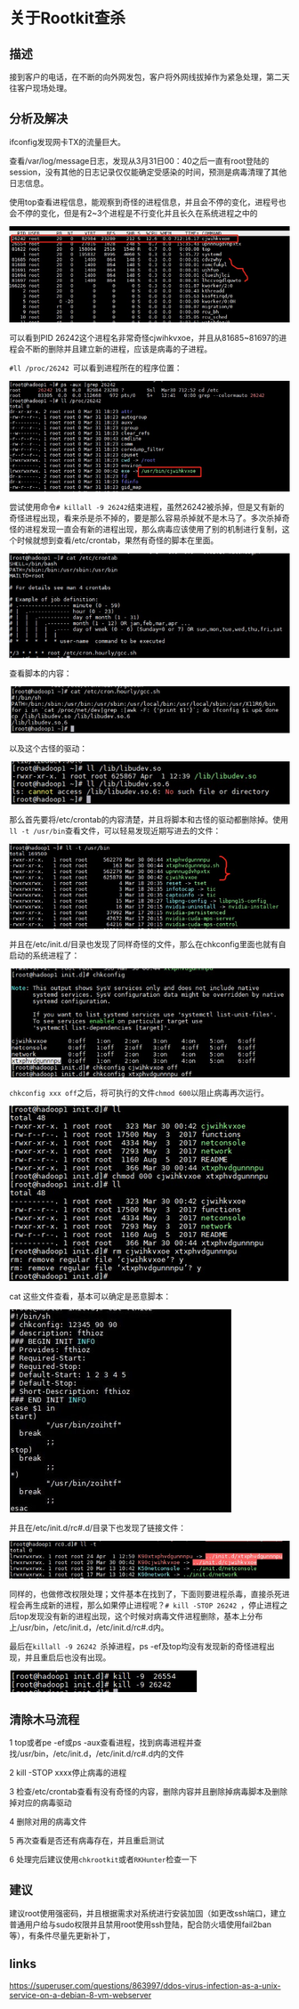 # 关于Rootkit查杀

## 描述

接到客户的电话，在不断的向外网发包，客户将外网线拔掉作为紧急处理，第二天往客户现场处理。

## 分析及解决

ifconfig发现网卡TX的流量巨大。

查看/var/log/message日志，发现从3月31日00：40之后一直有root登陆的session，没有其他的日志记录仅仅能确定受感染的时间，预测是病毒清理了其他日志信息。

使用top查看进程信息，能观察到奇怪的进程信息，并且会不停的变化，进程号也会不停的变化，但是有2~3个进程是不行变化并且长久在系统进程之中的

![rootkit01](https://github.com/stormanger/DevOps/blob/master/image/rootkit01.jpg)

可以看到PID 26242这个进程名非常奇怪cjwihkvxoe，并且从81685~81697的进程会不断的删除并且建立新的进程，应该是病毒的子进程。

`#ll /proc/26242 `可以看到进程所在的程序位置：

![rootkit02](https://github.com/stormanger/DevOps/blob/master/image/rootkit02.jpg)

尝试使用命令`# killall -9 26242`结束进程，虽然26242被杀掉，但是又有新的奇怪进程出现，看来杀是杀不掉的，要是那么容易杀掉就不是木马了。多次杀掉奇怪的进程发现一直会有新的进程出现，那么病毒应该使用了别的机制进行复制，这个时候就想到查看/etc/crontab，果然有奇怪的脚本在里面。

![rootkit03](https://github.com/stormanger/DevOps/blob/master/image/rootkit03.jpg)

查看脚本的内容：

![rootkit04](https://github.com/stormanger/DevOps/blob/master/image/rootkit04.jpg)

以及这个古怪的驱动：

![rootkit05](https://github.com/stormanger/DevOps/blob/master/image/rootkit05.jpg)

那么首先要将/etc/crontab的内容清楚，并且将脚本和古怪的驱动都删除掉。使用`ll -t /usr/bin`查看文件，可以轻易发现近期写进去的文件：

![rootkit06](https://github.com/stormanger/DevOps/blob/master/image/rootkit06.jpg)

并且在/etc/init.d/目录也发现了同样奇怪的文件，那么在chkconfig里面也就有自启动的系统进程了：

![rootkit07](https://github.com/stormanger/DevOps/blob/master/image/rootkit07.jpg)

`chkconfig xxx off`之后，将可执行的文件`chmod 600`以阻止病毒再次运行。

![rootkit08](https://github.com/stormanger/DevOps/blob/master/image/rootkit08.jpg)

cat 这些文件查看，基本可以确定是恶意脚本：

![rootkit11](https://github.com/stormanger/DevOps/blob/master/image/rootkit11.jpg)

并且在/etc/init.d/rc#.d/目录下也发现了链接文件：

![rootkit09](https://github.com/stormanger/DevOps/blob/master/image/rootkit09.jpg)

同样的，也做修改权限处理；文件基本在找到了，下面则要进程杀毒，直接杀死进程会再生成新的进程，那么如果停止进程呢？`# kill -STOP 26242 `，停止进程之后top发现没有新的进程出现，这个时候对病毒文件进程删除，基本上分布上/usr/bin，/etc/init.d，/etc/init.d/rc#.d内。

最后在`killall -9 26242 `杀掉进程，ps -ef及top均没有发现新的奇怪进程出现，并且重启后也没有出现。

![rootkit10](https://github.com/stormanger/DevOps/blob/master/image/rootkit10.jpg)

## 清除木马流程

1 top或者pe -ef或ps -aux查看进程，找到病毒进程并查找/usr/bin，/etc/init.d，/etc/init.d/rc#.d内的文件

2 kill -STOP xxxx停止病毒的进程

3 检查/etc/crontab查看有没有奇怪的内容，删除内容并且删除掉病毒脚本及删除掉对应的病毒驱动

4 删除对用的病毒文件

5 再次查看是否还有病毒存在，并且重启测试

6 处理完后建议使用`chkrootkit`或者`RKHunter`检查一下

## 建议

建议root使用强密码，并且根据需求对系统进行安装加固（如更改ssh端口，建立普通用户给与sudo权限并且禁用root使用ssh登陆，配合防火墙使用fail2ban等），有条件尽量先更新补丁，

## links
https://superuser.com/questions/863997/ddos-virus-infection-as-a-unix-service-on-a-debian-8-vm-webserver
